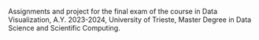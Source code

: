 Assignments and project for the final exam of the course in Data Visualization, A.Y. 2023-2024, University of Trieste, Master Degree in Data Science and Scientific Computing.
